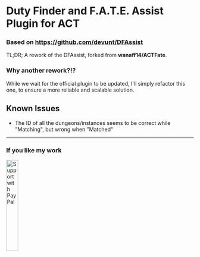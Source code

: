 # Duty Finder and F.A.T.E. Assist Plugin for ACT
### Based on https://github.com/devunt/DFAssist

TL;DR; A rework of the DFAssist, forked from **wanaff14/ACTFate**.

### Why another rework?!?
While we wait for the official plugin to be updated, I'll simply refactor this one, to ensure a more reliable and scalable solution.

## Known Issues
- The ID of all the dungeons/instances seems to be correct while "Matching", but wrong when "Matched"

---

### If you like my work
<a href="https://www.paypal.me/ruggierocarlo">
  <img src="https://user-images.githubusercontent.com/3910202/35670996-5fb27278-073a-11e8-9a0a-7f951bbf04ff.png" width="25%" alt="Support with PayPal" />
</a>
